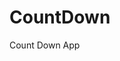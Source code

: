 # CountDown
 Count Down App
   
       
                                    
                          
             
        
    
